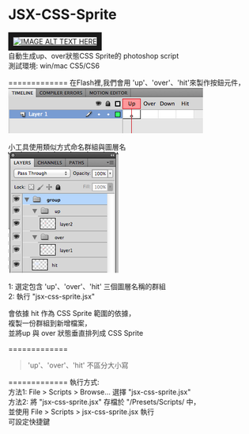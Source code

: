 # JSX-CSS-Sprite
<a href="http://www.youtube.com/watch?feature=player_embedded&v=8iekAv6VwWY
" target="_blank"><img src="http://img.youtube.com/vi/8iekAv6VwWY/0.jpg" 
alt="IMAGE ALT TEXT HERE" width="360" height="240" border="10" /></a><br/>
自動生成up、over狀態CSS Sprite的 photoshop script<br/>
測試環境: win/mac  CS5/CS6<br/>

=============
在Flash裡,我們會用 'up'、'over'、'hit'來製作按鈕元件，<br/>
![alt](images/flash.png)

小工具使用類似方式命名群組與圖層名<br/>
![alt](images/photoshop.png)

1: 選定包含 'up'、'over'、'hit' 三個圖層名稱的群組<br/>
2: 執行 "jsx-css-sprite.jsx"<br/>

   會依據 hit 作為 CSS Sprite 範圍的依據，<br/>
   複製一份群組到新增檔案，<br/>
   並將up 與 over 狀態垂直排列成 CSS Sprite<br/>

=============
> 'up'、'over'、'hit' 不區分大小寫

=============
執行方式:<br/>
方法1: File > Scripts > Browse... 選擇 "jsx-css-sprite.jsx"<br/>
方法2: 將 "jsx-css-sprite.jsx" 存檔於 "/Presets/Scripts/ 中，<br/>
      並使用 File > Scripts > jsx-css-sprite.jsx 執行<br/>
      可設定快捷鍵